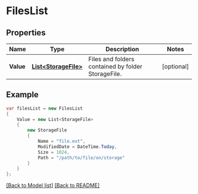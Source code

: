 # FilesList
## Properties
Name | Type | Description | Notes
------------ | ------------- | ------------- | -------------
**Value** | [**List&lt;StorageFile&gt;**](StorageFile.md) | Files and folders contained by folder StorageFile. | [optional] 


## Example
```csharp
var filesList = new FilesList
{
    Value = new List<StorageFile>
    {
        new StorageFile
        {
            Name = "file.ext",
            ModifiedDate = DateTime.Today,
            Size = 1024,
            Path = "/path/to/file/on/storage"
        }
    }
};
```

[[Back to Model list]](Models.md) [[Back to README]](README.md)

